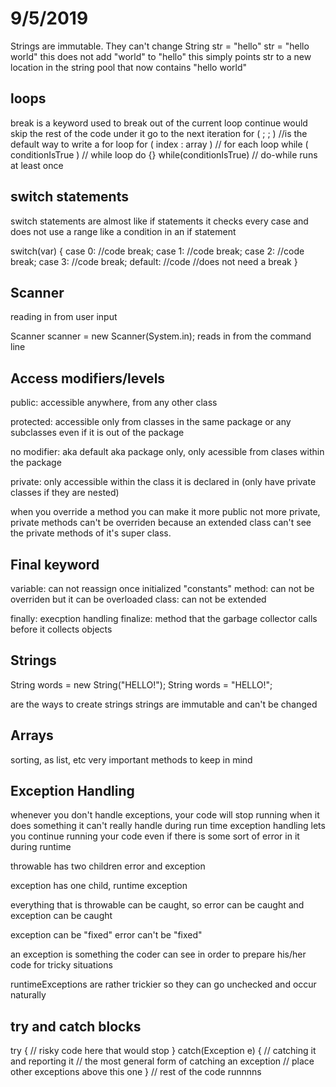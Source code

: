 # 9/5/2019

Strings are immutable. They can't change
String str = "hello"
str = "hello world"
this does not add "world" to "hello"
this simply points str to a new location
in the string pool that now contains "hello world"

## loops

break is a keyword used to break out of the current loop
continue would skip the rest of the code under it go to the next iteration
for ( ; ; ) //is the default way to write a for loop
for ( index : array ) // for each loop
while ( conditionIsTrue ) // while loop
do {} while(conditionIsTrue) // do-while runs at least once

## switch statements

switch statements are almost like if statements
it checks every case and does not use a range like a condition
in an if statement

switch(var) {
    case 0:
        //code
        break;
    case 1:
        //code
        break;
    case 2:
        //code
        break;
    case 3:
        //code
        break;
    default:
        //code
        //does not need a break
}

## Scanner

reading in from user input

Scanner scanner = new Scanner(System.in);
reads in from the command line

## Access modifiers/levels

public: accessible anywhere, from any other class

protected: accessible only from classes in the same package
or any subclasses even if it is out of the package

no modifier: aka default aka package only, only acessible from
clases within the package

private: only accessible within the class it is declared in
(only have private classes if they are nested)

when you override a method you can make it more public
not more private, private methods can't be overriden because
an extended class can't see the private methods of it's super
class.

## Final keyword

variable: can not reassign once initialized "constants"
method: can not be overriden but it can be overloaded
class: can not be extended

finally: execption handling
finalize: method that the garbage collector calls before it collects objects

## Strings

String words = new String("HELLO!");
String words = "HELLO!";

are the ways to create strings
strings are immutable and can't be changed

## Arrays

sorting, as list, etc very important methods to keep in mind

## Exception Handling

whenever you don't handle exceptions, your code will stop running
when it does something it can't really handle during run time
exception handling lets you continue running your code even if there
is some sort of error in it during runtime

throwable has two children
error and exception

exception has one child, runtime exception

everything that is throwable can be caught,
so error can be caught and exception can be caught

exception can be "fixed"
error can't be "fixed"

an exception is something the coder can see in order to prepare
his/her code for tricky situations

runtimeExceptions are rather trickier so they can go unchecked
and occur naturally

## try and catch blocks

try {
    // risky code here that would stop
}
catch(Exception e) {
    // catching it and reporting it
    // the most general form of catching an exception
    // place other exceptions above this one
}
// rest of the code runnnns
